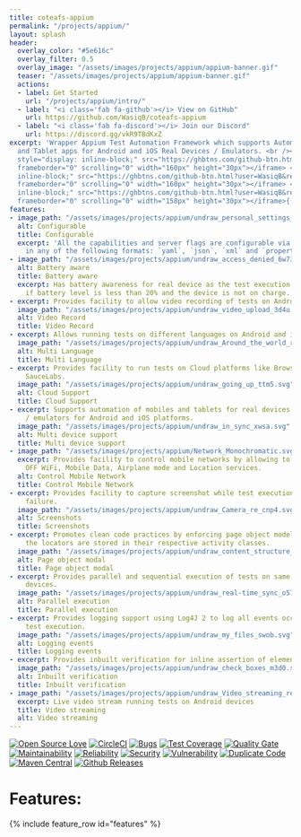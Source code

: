 ```yaml
---
title: coteafs-appium
permalink: "/projects/appium/"
layout: splash
header:
  overlay_color: "#5e616c"
  overlay_filter: 0.5
  overlay_image: "/assets/images/projects/appium/appium-banner.gif"
  teaser: "/assets/images/projects/appium/appium-banner.gif"
  actions:
  - label: Get Started
    url: "/projects/appium/intro/"
  - label: "<i class='fab fa-github'></i> View on GitHub"
    url: https://github.com/WasiqB/coteafs-appium
  - label: "<i class='fab fa-discord'></i> Join our Discord"
    url: https://discord.gg/vkR9TBdKxZ
excerpt: 'Wrapper Appium Test Automation Framework which supports Automation of Mobile
  and Tablet apps for Android and iOS Real Devices / Emulators. <br /><br /> {::nomarkdown}<iframe
  style="display: inline-block;" src="https://ghbtns.com/github-btn.html?user=WasiqB&repo=coteafs-appium&type=watch&count=true&size=large&v=2"
  frameborder="0" scrolling="0" width="160px" height="30px"></iframe> <iframe style="display:
  inline-block;" src="https://ghbtns.com/github-btn.html?user=WasiqB&repo=coteafs-appium&type=star&count=true&size=large"
  frameborder="0" scrolling="0" width="160px" height="30px"></iframe> <iframe style="display:
  inline-block;" src="https://ghbtns.com/github-btn.html?user=WasiqB&repo=coteafs-appium&type=fork&count=true&size=large"
  frameborder="0" scrolling="0" width="158px" height="30px"></iframe>{:/nomarkdown}'
features:
- image_path: "/assets/images/projects/appium/undraw_personal_settings_kihd.svg"
  alt: Configurable
  title: Configurable
  excerpt: 'All the capabilities and server flags are configurable via config file
    in any of the following formats: `yaml`, `json`, `xml` and `properties`.'
- image_path: "/assets/images/projects/appium/undraw_access_denied_6w73.svg"
  alt: Battery aware
  title: Battery aware
  excerpt: Has battery awareness for real device as the test execution will terminate
    if battery level is less than 20% and the device is not on charge.
- excerpt: Provides facility to allow video recording of tests on Android and iOS.
  image_path: "/assets/images/projects/appium/undraw_video_upload_3d4u.svg"
  alt: Video Record
  title: Video Record
- excerpt: Allows running tests on different languages on Android and iOS platform.
  image_path: "/assets/images/projects/appium/undraw_Around_the_world_re_n353.svg"
  alt: Multi Language
  title: Multi Language
- excerpt: Provides facility to run tests on Cloud platforms like BrowserStack and
    SauceLabs.
  image_path: "/assets/images/projects/appium/undraw_going_up_ttm5.svg"
  alt: Cloud Support
  title: Cloud Support
- excerpt: Supports automation of mobiles and tablets for real devices or simulators
    / emulators for Android and iOS platforms.
  image_path: "/assets/images/projects/appium/undraw_in_sync_xwsa.svg"
  alt: Multi device support
  title: Multi device support
- image_path: "/assets/images/projects/appium/Network_Monochromatic.svg"
  excerpt: Provides facility to control mobile networks by allowing to toggle ON /
    OFF WiFi, Mobile Data, Airplane mode and Location services.
  alt: Control Mobile Network
  title: Control Mobile Network
- excerpt: Provides facility to capture screenshot while test execution or on test
    failure.
  image_path: "/assets/images/projects/appium/undraw_Camera_re_cnp4.svg"
  alt: Screenshots
  title: Screenshots
- excerpt: Promotes clean code practices by enforcing page object model where all
    the locators are stored in their respective activity classes.
  image_path: "/assets/images/projects/appium/undraw_content_structure_79gj.svg"
  alt: Page object modal
  title: Page object modal
- excerpt: Provides parallel and sequential execution of tests on same or multiple
    devices.
  image_path: "/assets/images/projects/appium/undraw_real-time_sync_o57k.svg"
  alt: Parallel execution
  title: Parallel execution
- excerpt: Provides logging support using Log4J 2 to log all events occurred during
    test execution.
  image_path: "/assets/images/projects/appium/undraw_my_files_swob.svg"
  alt: Logging events
  title: Logging events
- excerpt: Provides inbuilt verification for inline assertion of element properties.
  image_path: "/assets/images/projects/appium/undraw_check_boxes_m3d0.svg"
  alt: Inbuilt verification
  title: Inbuilt verification
- image_path: "/assets/images/projects/appium/undraw_Video_streaming_re_v3qg.svg"
  excerpt: Live video stream running tests on Android devices
  title: Video streaming
  alt: Video streaming
---
```


[![Open Source Love](https://badges.frapsoft.com/os/v1/open-source.svg?v=103)][home]
[![CircleCI](https://circleci.com/gh/WasiqB/coteafs-appium.svg?style=svg)][circleci]
[![Bugs](https://sonarcloud.io/api/project_badges/measure?project=com.github.wasiqb.coteafs%3Aappium&metric=bugs)](https://sonarcloud.io/project/issues?id=com.github.wasiqb.coteafs%3Aappium&resolved=false)
[![Test Coverage](https://sonarcloud.io/api/project_badges/measure?project=com.github.wasiqb.coteafs%3Aappium&metric=coverage)](https://sonarcloud.io/component_measures?id=com.github.wasiqb.coteafs%3Aappium&metric=Coverage)
[![Quality Gate](https://sonarcloud.io/api/project_badges/measure?project=com.github.wasiqb.coteafs%3Aappium&metric=alert_status)](https://sonarcloud.io/dashboard?id=com.github.wasiqb.coteafs%3Aappium)
[![Maintainability](https://sonarcloud.io/api/project_badges/measure?project=com.github.wasiqb.coteafs%3Aappium&metric=sqale_rating)](https://sonarcloud.io/component_measures?id=com.github.wasiqb.coteafs%3Aappium&metric=Maintainability)
[![Reliability](https://sonarcloud.io/api/project_badges/measure?project=com.github.wasiqb.coteafs%3Aappium&metric=reliability_rating)](https://sonarcloud.io/component_measures?id=com.github.wasiqb.coteafs%3Aappium&metric=Reliability)
[![Security](https://sonarcloud.io/api/project_badges/measure?project=com.github.wasiqb.coteafs%3Aappium&metric=security_rating)](https://sonarcloud.io/component_measures?id=com.github.wasiqb.coteafs%3Aappium&metric=Security)
[![Vulnerability](https://sonarcloud.io/api/project_badges/measure?project=com.github.wasiqb.coteafs%3Aappium&metric=vulnerabilities)](https://sonarcloud.io/component_measures?id=com.github.wasiqb.coteafs%3Aappium&metric=new_vulnerabilities)
[![Duplicate Code](https://sonarcloud.io/api/project_badges/measure?project=com.github.wasiqb.coteafs%3Aappium&metric=duplicated_lines_density)](https://sonarcloud.io/component_measures?id=com.github.wasiqb.coteafs%3Aappium&metric=Duplications)
[![Maven Central](https://img.shields.io/maven-central/v/com.github.wasiqb.coteafs/appium.svg)][maven]
[![Github Releases](https://img.shields.io/github/downloads/WasiqB/coteafs-appium/total.svg)](https://github.com/WasiqB/coteafs-appium/releases)

# Features:

{% include feature_row id="features" %}

[home]: /projects/appium/
[circleci]: https://circleci.com/gh/WasiqB/coteafs-appium
[maven]: https://maven-badges.herokuapp.com/maven-central/com.github.wasiqb.coteafs/appium
